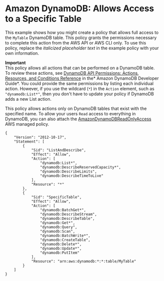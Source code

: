 # Amazon DynamoDB: Allows Access to a Specific Table<a name="reference_policies_examples_dynamodb_specific-table"></a>

This example shows how you might create a policy that allows full access to the `MyTable` DynamoDB table\. This policy grants the permissions necessary to complete this action from the AWS API or AWS CLI only\. To use this policy, replace the *italicized placeholder text* in the example policy with your own information\.

**Important**  
This policy allows all actions that can be performed on a DynamoDB table\. To review these actions, see [DynamoDB API Permissions: Actions, Resources, and Conditions Reference](https://docs.aws.amazon.com/amazondynamodb/latest/developerguide/api-permissions-reference.html) in the* Amazon DynamoDB Developer Guide*\. You could provide the same permissions by listing each individual action\. However, if you use the wildcard \(`*`\) in the `Action` element, such as `"dynamodb:List*"`, then you don't have to update your policy if DynamoDB adds a new List action\. 

This policy allows actions only on DynamoDB tables that exist with the specified name\. To allow your users `Read` access to everything in DynamoDB, you can also attach the [AmazonDynamoDBReadOnlyAccess](https://console.aws.amazon.com/iam/home#policies/arn:aws:iam::aws:policy/AmazonDynamoDBReadOnlyAccess) AWS managed policy\.

```
{
    "Version": "2012-10-17",
    "Statement": [
        {
            "Sid": "ListAndDescribe",
            "Effect": "Allow",
            "Action": [
                "dynamodb:List*",
                "dynamodb:DescribeReservedCapacity*",
                "dynamodb:DescribeLimits",
                "dynamodb:DescribeTimeToLive"
            ],
            "Resource": "*"
        },
        {
            "Sid": "SpecificTable",
            "Effect": "Allow",
            "Action": [
                "dynamodb:BatchGet*",
                "dynamodb:DescribeStream",
                "dynamodb:DescribeTable",
                "dynamodb:Get*",
                "dynamodb:Query",
                "dynamodb:Scan",
                "dynamodb:BatchWrite*",
                "dynamodb:CreateTable",
                "dynamodb:Delete*",
                "dynamodb:Update*",
                "dynamodb:PutItem"
            ],
            "Resource": "arn:aws:dynamodb:*:*:table/MyTable"
        }
    ]
}
```